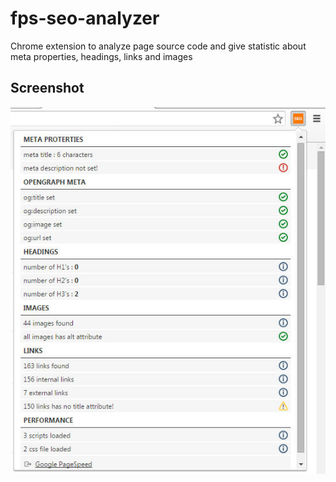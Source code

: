 # fps-seo-analyzer

Chrome extension to analyze page source code and give statistic about meta properties, headings, links and images

## Screenshot
![screenshot](https://raw.githubusercontent.com/fpshu/fps-seo-analyzer/master/screenshot.jpg "Screenshot")